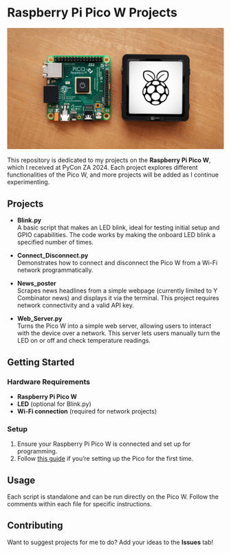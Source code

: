 # Raspberry Pi Pico W Projects

![Repo Cover Image](/assets/pi.jpeg)

This repository is dedicated to my projects on the **Raspberry Pi Pico W**, which I received at PyCon ZA 2024. Each project explores different functionalities of the Pico W, and more projects will be added as I continue experimenting.

## Projects

- **Blink.py**  
  A basic script that makes an LED blink, ideal for testing initial setup and GPIO capabilities. The code works by making the onboard LED blink a specified number of times.

- **Connect_Disconnect.py**  
  Demonstrates how to connect and disconnect the Pico W from a Wi-Fi network programmatically.

- **News_poster**  
  Scrapes news headlines from a simple webpage (currently limited to Y Combinator news) and displays it via the terminal. This project requires network connectivity and a valid API key.

- **Web_Server.py**  
  Turns the Pico W into a simple web server, allowing users to interact with the device over a network. This server lets users manually turn the LED on or off and check temperature readings.

## Getting Started

### Hardware Requirements

- **Raspberry Pi Pico W**
- **LED** (optional for Blink.py)
- **Wi-Fi connection** (required for network projects)

### Setup

1. Ensure your Raspberry Pi Pico W is connected and set up for programming.
2. Follow [this guide](https://projects.raspberrypi.org/en/projects/getting-started-with-the-pico) if you’re setting up the Pico for the first time.

## Usage

Each script is standalone and can be run directly on the Pico W. Follow the comments within each file for specific instructions.

## Contributing

Want to suggest projects for me to do? Add your ideas to the **Issues** tab!
